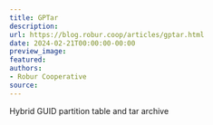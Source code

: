 ```yaml
---
title: GPTar
description:
url: https://blog.robur.coop/articles/gptar.html
date: 2024-02-21T00:00:00-00:00
preview_image:
featured:
authors:
- Robur Cooperative
source:
---
```


Hybrid GUID partition table and tar archive
